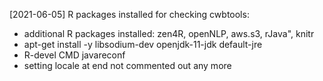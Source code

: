 [2021-06-05] R packages installed for checking cwbtools: 
  - additional R packages installed: zen4R, openNLP, aws.s3, rJava", knitr
  - apt-get install -y libsodium-dev openjdk-11-jdk default-jre 
  - R-devel CMD javareconf
  - setting locale at end not commented out any more
